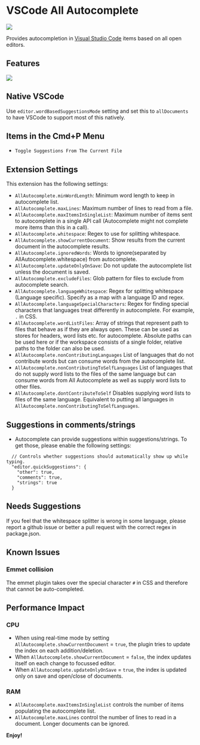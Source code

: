 # VSCode All Autocomplete

[![](https://raw.githubusercontent.com/atishay/vscode-allautocomplete/master/images/icon.svg)](https://marketplace.visualstudio.com/items?itemName=Atishay-Jain.All-Autocomplete)

Provides autocompletion in [Visual Studio Code](https://github.com/Microsoft/vscode) items based on all open editors.

## Features

![](https://cdn.rawgit.com/atishay/vscode-allautocomplete/1ea2b07b/images/All-Autocomplete.gif)

## Native VSCode

Use `editor.wordBasedSuggestionsMode` setting and set this to `allDocuments` to have VSCode to support most of this natively.

## Items in the Cmd+P Menu

* `Toggle Suggestions From The Current File`

## Extension Settings

This extension has the following settings:

* `AllAutocomplete.minWordLength`: Minimum word length to keep in autocomplete list.
* `AllAutocomplete.maxLines`: Maximum number of lines to read from a file.
* `AllAutocomplete.maxItemsInSingleList`: Maximum number of items sent to autocomplete in a single API call (Autocomplete might not complete more items than this in a call).
* `AllAutocomplete.whitespace`: Regex to use for splitting whitespace.
* `AllAutocomplete.showCurrentDocument`: Show results from the current document in the autocomplete results.
* `AllAutocomplete.ignoredWords`: Words to ignore(separated by AllAutocomplete.whitespace) from autocomplete.
* `AllAutocomplete.updateOnlyOnSave`: Do not update the autocomplete list unless the document is saved.
* `AllAutocomplete.excludeFiles`: Glob pattern for files to exclude from autocomplete search.
* `AllAutocomplete.languageWhitespace`: Regex for splitting whitespace (Language specific). Specify as a map with a language ID and regex.
* `AllAutocomplete.languageSpecialCharacters`: Regex for finding special characters that languages treat differently in autocomplete. For example, `.` in CSS.
* `AllAutocomplete.wordListFiles`: Array of strings that represent path to files that behave as if they are always open. These can be used as stores for headers, word lists etc. for autocomplete. Absolute paths can be used here or if the workspace consists of a single folder, relative paths to the folder can also be used.
* `AllAutocomplete.nonContributingLanguages` List of languages that do not contribute words but can consume words from the autocomplete list.
* `AllAutocomplete.nonContributingToSelfLanguages` List of languages that do not supply word lists to the files of the same language but can consume words from All Autocomplete as well as supply word lists to other files.
* `AllAutocomplete.dontContributeToSelf` Disables supplying word lists to files of the same language. Equivalent to putting all languages in `AllAutocomplete.nonContributingToSelfLanguages`.

## Suggestions in comments/strings
* Autocomplete can provide suggestions within suggestions/strings. To get those, please enable the following settings:
```
  // Controls whether suggestions should automatically show up while typing.
  "editor.quickSuggestions": {
    "other": true,
    "comments": true,
    "strings": true
  }
 ```

## Needs Suggestions

If you feel that the whitespace splitter is wrong in some language, please report a github issue or better a pull request with the correct regex in package.json.

## Known Issues

### Emmet collision

The emmet plugin takes over the special character `#` in CSS and therefore that cannot be auto-completed.

## Performance Impact

### CPU

* When using real-time mode by setting `AllAutocomplete.showCurrentDocument` = `true`, the plugin tries to update the index on each addition/deletion.
* When `AllAutocomplete.showCurrentDocument` = `false`, the index updates itself on each change to focussed editor.
* When `AllAutocomplete.updateOnlyOnSave` = `true`, the index is updated only on save and open/close of documents.

### RAM

* `AllAutocomplete.maxItemsInSingleList` controls the number of items populating the autocomplete list.
* `AllAutocomplete.maxLines` control the number of lines to read in a document. Longer documents can be ignored.

**Enjoy!**
